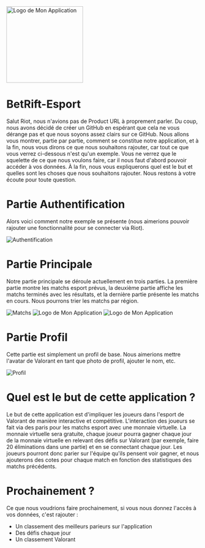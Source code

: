 <img src="Screenshot/logo.png" alt="Logo de Mon Application" width="200" height="200" />

# BetRift-Esport

Salut Riot, nous n'avions pas de Product URL à proprement parler. Du coup, nous avons décidé de créer un GitHub en espérant que cela ne vous dérange pas et que nous soyons assez clairs sur ce GitHub. Nous allons vous montrer, partie par partie, comment se constitue notre application, et à la fin, nous vous dirons ce que nous souhaitons rajouter, car tout ce que vous verrez ci-dessous n'est qu'un exemple. Vous ne verrez que le squelette de ce que nous voulons faire, car il nous faut d'abord pouvoir accéder à vos données. À la fin, nous vous expliquerons quel est le but et quelles sont les choses que nous souhaitons rajouter. Nous restons à votre écoute pour toute question.

# Partie Authentification

Alors voici comment notre exemple se présente (nous aimerions pouvoir rajouter une fonctionnalité pour se connecter via Riot).

![Authentification](Screenshot/authentification.png)

# Partie Principale

Notre partie principale se déroule actuellement en trois parties. La première partie montre les matchs esport prévus, la deuxième partie affiche les matchs terminés avec les résultats, et la dernière partie présente les matchs en cours. Nous pourrons trier les matchs par région.

![Matchs](Screenshot/Match.png) ![Logo de Mon Application](Screenshot/Completed.png) ![Logo de Mon Application](Screenshot/Live.png)

# Partie Profil

Cette partie est simplement un profil de base. Nous aimerions mettre l'avatar de Valorant en tant que photo de profil, ajouter le nom, etc.

![Profil](Screenshot/Profile.png)

# Quel est le but de cette application ?

Le but de cette application est d'impliquer les joueurs dans l'esport de Valorant de manière interactive et compétitive. L'interaction des joueurs se fait via des paris pour les matchs esport avec une monnaie virtuelle. La monnaie virtuelle sera gratuite, chaque joueur pourra gagner chaque jour de la monnaie virtuelle en relevant des défis sur Valorant (par exemple, faire 20 éliminations dans une partie) et en se connectant chaque jour. Les joueurs pourront donc parier sur l'équipe qu'ils pensent voir gagner, et nous ajouterons des cotes pour chaque match en fonction des statistiques des matchs précédents.

# Prochainement ?

Ce que nous voudrions faire prochainement, si vous nous donnez l'accès à vos données, c'est rajouter :
- Un classement des meilleurs parieurs sur l'application
- Des défis chaque jour
- Un classement Valorant
